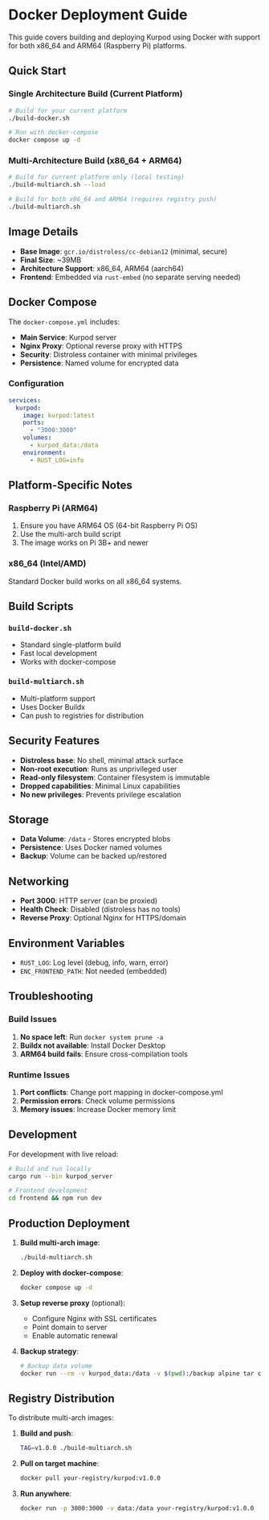 # Docker Deployment Guide

This guide covers building and deploying Kurpod using Docker with support for both x86_64 and ARM64 (Raspberry Pi) platforms.

## Quick Start

### Single Architecture Build (Current Platform)
```bash
# Build for your current platform
./build-docker.sh

# Run with docker-compose
docker compose up -d
```

### Multi-Architecture Build (x86_64 + ARM64)
```bash
# Build for current platform only (local testing)
./build-multiarch.sh --load

# Build for both x86_64 and ARM64 (requires registry push)
./build-multiarch.sh
```

## Image Details

- **Base Image**: `gcr.io/distroless/cc-debian12` (minimal, secure)
- **Final Size**: ~39MB
- **Architecture Support**: x86_64, ARM64 (aarch64)
- **Frontend**: Embedded via `rust-embed` (no separate serving needed)

## Docker Compose

The `docker-compose.yml` includes:

- **Main Service**: Kurpod server
- **Nginx Proxy**: Optional reverse proxy with HTTPS
- **Security**: Distroless container with minimal privileges
- **Persistence**: Named volume for encrypted data

### Configuration

```yaml
services:
  kurpod:
    image: kurpod:latest
    ports:
      - "3000:3000"
    volumes:
      - kurpod_data:/data
    environment:
      - RUST_LOG=info
```

## Platform-Specific Notes

### Raspberry Pi (ARM64)
1. Ensure you have ARM64 OS (64-bit Raspberry Pi OS)
2. Use the multi-arch build script
3. The image works on Pi 3B+ and newer

### x86_64 (Intel/AMD)
Standard Docker build works on all x86_64 systems.

## Build Scripts

### `build-docker.sh`
- Standard single-platform build
- Fast local development
- Works with docker-compose

### `build-multiarch.sh`
- Multi-platform support
- Uses Docker Buildx
- Can push to registries for distribution

## Security Features

- **Distroless base**: No shell, minimal attack surface
- **Non-root execution**: Runs as unprivileged user
- **Read-only filesystem**: Container filesystem is immutable
- **Dropped capabilities**: Minimal Linux capabilities
- **No new privileges**: Prevents privilege escalation

## Storage

- **Data Volume**: `/data` - Stores encrypted blobs
- **Persistence**: Uses Docker named volumes
- **Backup**: Volume can be backed up/restored

## Networking

- **Port 3000**: HTTP server (can be proxied)
- **Health Check**: Disabled (distroless has no tools)
- **Reverse Proxy**: Optional Nginx for HTTPS/domain

## Environment Variables

- `RUST_LOG`: Log level (debug, info, warn, error)
- `ENC_FRONTEND_PATH`: Not needed (embedded)

## Troubleshooting

### Build Issues
1. **No space left**: Run `docker system prune -a`
2. **Buildx not available**: Install Docker Desktop
3. **ARM64 build fails**: Ensure cross-compilation tools

### Runtime Issues
1. **Port conflicts**: Change port mapping in docker-compose.yml
2. **Permission errors**: Check volume permissions
3. **Memory issues**: Increase Docker memory limit

## Development

For development with live reload:
```bash
# Build and run locally
cargo run --bin kurpod_server

# Frontend development
cd frontend && npm run dev
```

## Production Deployment

1. **Build multi-arch image**:
   ```bash
   ./build-multiarch.sh
   ```

2. **Deploy with docker-compose**:
   ```bash
   docker compose up -d
   ```

3. **Setup reverse proxy** (optional):
   - Configure Nginx with SSL certificates
   - Point domain to server
   - Enable automatic renewal

4. **Backup strategy**:
   ```bash
   # Backup data volume
   docker run --rm -v kurpod_data:/data -v $(pwd):/backup alpine tar czf /backup/kurpod_data.tar.gz /data
   ```

## Registry Distribution

To distribute multi-arch images:

1. **Build and push**:
   ```bash
   TAG=v1.0.0 ./build-multiarch.sh
   ```

2. **Pull on target machine**:
   ```bash
   docker pull your-registry/kurpod:v1.0.0
   ```

3. **Run anywhere**:
   ```bash
   docker run -p 3000:3000 -v data:/data your-registry/kurpod:v1.0.0
   ``` 